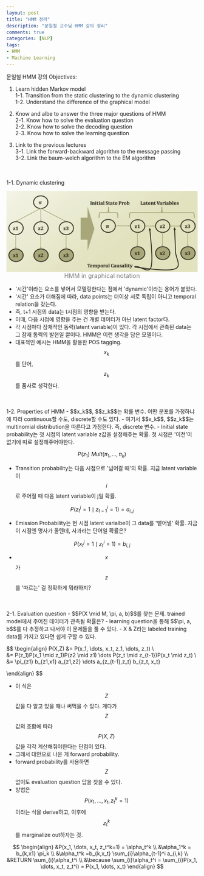 ```yaml
---
layout: post
title: "HMM 정리"
description: "문일철 교수님 HMM 강의 정리"
comments: true
categories: [NLP]
tags:
- HMM
- Machine Learning
---
```


문일철 HMM 강의 Objectives:

1. Learn hidden Markov model  
	1-1. Transition from the static clustering to the dynamic clustering  
	1-2. Understand the difference of the graphical model  

2. Know and albe to answer the three major questions of HMM  
	2-1. Know how to solve the evaluation question  
	2-2. Know how to solve the decoding question  
	2-3. Know how to solve the learning question  

3. Link to the previous lectures  
	3-1. Link the forward-backward algorithm to the message passing  
	3-2. Link the baum-welch algorithm to the EM algorithm  

<br>
<br>
1-1. Dynamic clustering 
<p style="text-align:center;"><img src="../assets/img/latent variable.png" width="550" alt="latentvariable" align="middle"><font size ="3" color="grey"><br>HMM in graphical notation</font></p>

- '시간'이라는 요소를 넣어서 모델링한다는 점에서 'dynamic'이라는 용어가 붙었다.
- '시간' 요소가 더해짐에 따라, data points는 더이상 서로 독립이 아니고 temporal relation을 갖는다.
- 즉, t+1 시점의 data는 t시점의 영향을 받는다.
- 이때, 다음 시점에 영향을 주는 건 개별 데이터가 아닌 latent factor다.
- 각 시점마다 잠재적인 동력(latent variable)이 있다. 각 시점에서 관측된 data는 그 잠재 동력의 발현일 뿐이다. HMM은 이런 생각을 담은 모델이다.
- 대표적인 예시는 HMM을 활용한 POS tagging. $$x_k$$를 단어, $$z_k$$를 품사로 생각한다. 

<br>
<br>
1-2. Properties of HMM
- $$x_k$$, $$z_k$$는 확률 변수. 어떤 분포를 가정하냐에 따라 continuous할 수도, discrete할 수도 있다.
- 여기서 $$x_k$$, $$z_k$$는 multinomial distribution을 따른다고 가정한다. 즉, discrete 변수. 
- Initial state probability는 첫 시점의 latent variable z값을 설정해주는 확률. 첫 시점은 '이전'이 없기에 따로 설정해주어야한다.  

$$P(z_1) \text{~} Mult(\pi_1, \dots, \pi_k)$$  

- Transition probability는 다음 시점으로 '넘어갈 때'의 확률. 지금 latent variable이 $$i$$로 주어질 때 다음 latent variable이 j일 확률.

$$P(z_t^j =1 \mid z_{t-1}^i = 1) = a_{i,j}$$

- Emission Probability는 현 시점 latent varialbe이 그 data를 '뱉어낼' 확률. 지금 이 시점엔 명사가 올텐데, 사과라는 단어일 확률은?

$$P(x_t^j = 1 \mid z_t^i = 1) = b_{i,j}$$

- $$x$$가 $$z$$를 '따르는' 걸 정확하게 뭐라하지?  

<br>
<br>
2-1. Evaluation question
- $$P(X \mid M, \pi, a, b)$$를 찾는 문제. trained model에서 주어진 데이터가 관측될 확률은?
- learning question을 통해 $$\pi, a, b$$를 다 추정하고 나서야 이 문제들을 풀 수 있다. 
- X & Z라는 labeled training data를 가지고 있다면 쉽게 구할 수 있다.  

$$
\begin{align}
P(X,Z) &= P(x_1, \dots, x_t, z_1, \dots, z_t) \\  
		&= P(z_1)P(x_1 \mid z_1)P(z2 \mid z1) \dots P(z_t \mid z_{t-1})P(x_t \mid z_t) \\
		&= \pi_{z1} b_{z1,x1} a_{z1,z2} \dots a_{z_{t-1},z_t} b_{z_t, x_t}

\end{align}
$$

- 이 식은 $$Z$$값을 다 알고 있을 때나 써먹을 수 있다. 게다가 $$Z$$값의 조합에 따라 $$P(X,Z)$$값을 각각 계산해줘야한다는 단점이 있다. 
- 그래서 대안으로 나온 게 forward probability. 
- forward probability를 사용하면 $$Z$$없이도 evaluation question 답을 찾을 수 있다.  
- 방법은 $$P(x_1, \dots, x_t, z_t^k=1)$$이라는 식을 derive하고, 이후에 $$z_t^k$$를 marginalize out하자는 것.

$$
\begin{align}
&P(x_1, \dots, x_t, z_t^k=1) = \alpha_t^k \\
&\alpha_1^k = b_{k,x1} \pi_k \\
&\alpha_t^k =b_{k,x_t} \sum_{i}\alpha_{t-1}^i a_{i,k} \\
&RETURN \sum_{i}\alpha_t^i \\
&\because \sum_{i}\alpha_t^i = \sum_{i}P(x_1, \dots, x_t, z_t^i) = P(x_1, \dots, x_t)
\end{align}
$$

